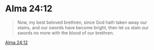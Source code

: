 # Alma 24:12

> Now, my best beloved brethren, since God hath taken away our stains, and our swords have become bright, then let us stain our swords no more with the blood of our brethren.

[Alma 24:12](https://www.churchofjesuschrist.org/study/scriptures/bofm/alma/24?lang=eng&id=p12#p12)


